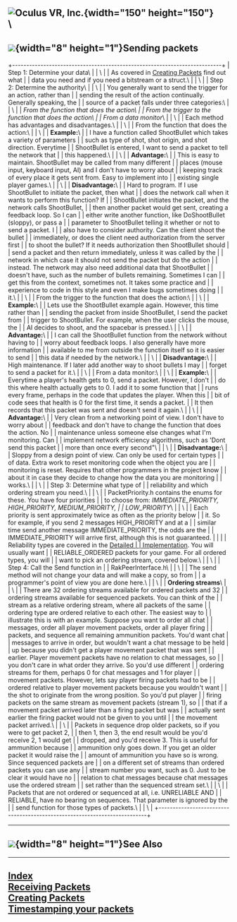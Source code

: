<span style="background-color: rgb(255, 255, 255);">![Oculus VR,
Inc.](RakNet_Icon_Final-copy.jpg){width="150" height="150"}</span>\
\
  ------------------------------------------------------
  ![](spacer.gif){width="8" height="1"}Sending packets
  ------------------------------------------------------

+--------------------------------------------------------------------------+
| <span class="RakNetBlueHeader">Step 1: Determine your data</span>\       |
| \                                                                        |
| As covered in [Creating Packets](creatingpackets.html) find out what     |
| data you need and if you need a bitstream or a struct.\                  |
| \                                                                        |
| <span class="RakNetBlueHeader">Step 2: Determine the authority</span>\   |
| \                                                                        |
| You generally want to send the trigger for an action, rather than        |
| sending the result of the action continually. Generally speaking, the    |
| source of a packet falls under three categories:\                        |
| \                                                                        |
| *From the function that does the action\                                 |
| From the trigger to the function that does the action\                   |
| From a data monitor*\                                                    |
| \                                                                        |
| Each method has advantages and disadvantages.\                           |
| \                                                                        |
| From the function that does the action:\                                 |
| \                                                                        |
| **Example:**\                                                            |
| I have a function called ShootBullet which takes a variety of parameters |
| such as type of shot, shot origin, and shot direction. Everytime         |
| ShootBullet is entered, I want to send a packet to tell the network that |
| this happened.\                                                          |
| \                                                                        |
| **Advantage:**\                                                          |
| This is easy to maintain. ShootBullet may be called from many different  |
| places (mouse input, keyboard input, AI) and I don't have to worry about |
| keeping track of every place it gets sent from. Easy to implement into   |
| existing single player games.\                                           |
| \                                                                        |
| **Disadvantage:**\                                                       |
| Hard to program. If I use ShootBullet to initiate the packet, then what  |
| does the network call when it wants to perform this function? If         |
| ShootBullet initiates the packet, and the network calls ShootBullet,     |
| then another packet would get sent, creating a feedback loop. So I can   |
| either write another function, like DoShootBullet (sloppy), or pass a    |
| parameter to ShootBullet telling it whether or not to send a packet. I   |
| also have to consider authority. Can the client shoot the bullet         |
| immediately, or does the client need authorization from the server first |
| to shoot the bullet? If it needs authorization then ShootBullet should   |
| send a packet and then return immediately, unless it was called by the   |
| network in which case it should not send the packet but do the action    |
| instead. The network may also need additional data that ShootBullet      |
| doesn't have, such as the number of bullets remaining. Sometimes I can   |
| get this from the context, sometimes not. It takes some practice and     |
| experience to code in this style and even I make bugs sometimes doing    |
| it.\                                                                     |
| \                                                                        |
| From the trigger to the function that does the action:\                  |
| \                                                                        |
| **Example:**\                                                            |
| Lets use the ShootBullet example again. However, this time rather than   |
| sending the packet from inside ShootBullet, I send the packet from       |
| trigger to ShootBullet. For example, when the user clicks the mouse, the |
| AI decides to shoot, and the spacebar is pressed.\                       |
| \                                                                        |
| **Advantage:**\                                                          |
| I can call the ShootBullet function from the network without having to   |
| worry about feedback loops. I also generally have more information       |
| available to me from outside the function itself so it is easier to send |
| this data if needed by the network.\                                     |
| \                                                                        |
| **Disadvantage:**\                                                       |
| High maintenance. If I later add another way to shoot bullets I may      |
| forget to send a packet for it.\                                         |
| \                                                                        |
| From a data monitor:\                                                    |
| \                                                                        |
| **Example:**\                                                            |
| Everytime a player's health gets to 0, send a packet. However, I don't   |
| do this where health actually gets to 0. I add it to some function that  |
| runs every frame, perhaps in the code that updates the player. When this |
| bit of code sees that health is 0 for the first time, it sends a packet. |
| It then records that this packet was sent and doesn't send it again.\    |
| \                                                                        |
| **Advantage:**\                                                          |
| Very clean from a networking point of view. I don't have to worry about  |
| feedback and don't have to change the function that does the action. No  |
| maintenance unless someone else changes what I'm monitoring. Can         |
| implement network efficiency algorithms, such as 'Dont send this packet  |
| more than once every second"\                                            |
| \                                                                        |
| **Disadvantage:**\                                                       |
| Sloppy from a design point of view. Can only be used for certain types   |
| of data. Extra work to reset monitoring code when the object you are     |
| monitoring is reset. Requires that other programmers in the project know |
| about it in case they decide to change how the data you are monitoring   |
| works.\                                                                  |
| \                                                                        |
| <span class="RakNetBlueHeader">Step 3: Determine what type of            |
| reliability and which ordering stream you need.</span>\                  |
| \                                                                        |
| PacketPriority.h contains the enums for these. You have four priorities  |
| to choose from: *IMMEDIATE\_PRIORITY, HIGH\_PRIORITY, MEDIUM\_PRIORITY,  |
| LOW\_PRIORITY*\                                                          |
| \                                                                        |
| Each priority is sent approximately twice as often as the priority below |
| it. So for example, if you send 2 messages HIGH\_PRIORITY and at a       |
| similar time send another message IMMEDIATE\_PRIORITY, the odds are the  |
| IMMEDIATE\_PRIORITY will arrive first, although this is not guaranteed.  |
|                                                                          |
| Reliability types are covered in the [Detailed                           |
| Implementation](detailedimplementation.html). You will usually want      |
| RELIABLE\_ORDERED packets for your game. For all ordered types, you will |
| want to pick an ordering stream, covered below.\                         |
| \                                                                        |
| <span class="RakNetBlueHeader">Step 4: Call the Send function in         |
| RakPeerInterface.h</span>\                                               |
| \                                                                        |
| The send method will not change your data and will make a copy, so from  |
| a programmer's point of view you are done here.\                         |
| \                                                                        |
| **Ordering streams**\                                                    |
| \                                                                        |
| There are 32 ordering streams available for ordered packets and 32       |
| ordering streams available for sequenced packets. You can think of the   |
| stream as a relative ordering stream, where all packets of the same      |
| ordering type are ordered relative to each other. The easiest way to     |
| illustrate this is with an example. Suppose you want to order all chat   |
| messages, order all player movement packets, order all player firing     |
| packets, and sequence all remaining ammunition packets. You'd want chat  |
| messages to arrive in order, but wouldn't want a chat message to be held |
| up because you didn't get a player movement packet that was sent         |
| earlier. Player movement packets have no relation to chat messages, so   |
| you don't care in what order they arrive. So you'd use different         |
| ordering streams for them, perhaps 0 for chat messages and 1 for player  |
| movement packets. However, lets say player firing packets had to be      |
| ordered relative to player movement packets because you wouldn't want    |
| the shot to originate from the wrong position. So you'd put player       |
| firing packets on the same stream as movement packets (stream 1), so     |
| that if a movement packet arrived later than a firing packet but was     |
| actually sent earlier the firing packet would not be given to you until  |
| the movement packet arrived.\                                            |
| \                                                                        |
| Packets in sequence drop older packets, so if you were to get packet 2,  |
| then 1, then 3, the end result would be you'd receive 2, 1 would get     |
| dropped, and you'd receive 3. This is useful for ammunition because      |
| ammunition only goes down. If you get an older packet it would raise the |
| amount of ammunition you have so is wrong. Since sequenced packets are   |
| on a different set of streams than ordered packets you can use any       |
| stream number you want, such as 0. Just to be clear it would have no     |
| relation to chat messages because chat messages use the ordered stream   |
| set rather than the sequenced stream set.\                               |
| \                                                                        |
| Packets that are not ordered or sequenced at all, i.e. UNRELIABLE AND    |
| RELIABLE, have no bearing on sequences. That parameter is ignored by the |
| send function for those types of packets.\                               |
| \                                                                        |
+--------------------------------------------------------------------------+

  -----------------------------------------------
  ![](spacer.gif){width="8" height="1"}See Also
  -----------------------------------------------

  ------------------------------------------------
  [Index](index.html)\
  [Receiving Packets](receivingpackets.html)\
  [Creating Packets](creatingpackets.html)\
  [Timestamping your packets](timestamping.html)
  ------------------------------------------------


